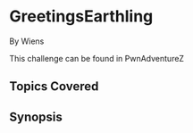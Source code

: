 # GreetingsEarthling


By Wiens



This challenge can be found in PwnAdventureZ
## Topics Covered

## Synopsis

